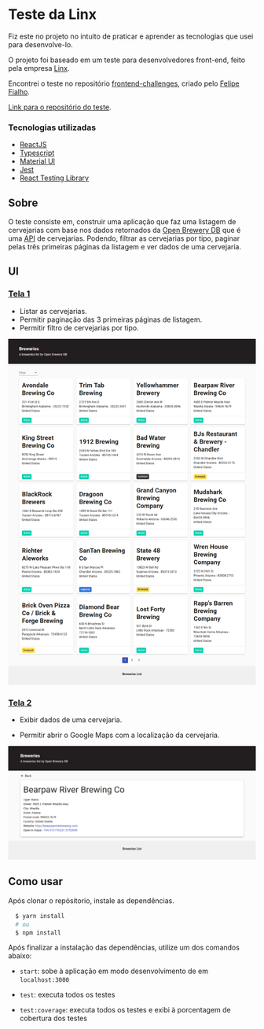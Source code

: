 # Teste da Linx

Fiz este no projeto no intuito de praticar e aprender as tecnologias que usei para desenvolve-lo.

O projeto foi baseado em um teste para desenvolvedores front-end, feito pela empresa [Linx](https://www.linx.com.br/).

Encontrei o teste no repositório [frontend-challenges](https://github.com/felipefialho/frontend-challenges), criado pelo [Felipe Fialho](https://github.com/felipefialho).

[Link para o repositório do teste](https://github.com/chaordic/desafio-frontend).

### Tecnologias utilizadas

- [ReactJS](https://pt-br.reactjs.org/)
- [Typescript](https://www.typescriptlang.org/)
- [Material UI](https://material-ui.com/pt/)
- [Jest](https://jestjs.io/)
- [React Testing Library](https://testing-library.com/docs/react-testing-library/intro/)

## Sobre

O teste consiste em, construir uma aplicação que faz uma listagem de cervejarias com base nos dados retornados da [Open Brewery DB](https://www.openbrewerydb.org/) que é uma [API](https://api.openbrewerydb.org/breweries) de cervejarias. Podendo, filtrar as cervejarias por tipo, paginar pelas três primeiras páginas da listagem e ver dados de uma cervejaria.

## UI

### [Tela 1](./ui/home-desktop.png)

- Listar as cervejarias.
- Permitir paginação das 3 primeiras páginas de listagem.
- Permitir filtro de cervejarias por tipo.

<div align="center" >
 <img
  src="./ui/home-desktop.png"
  alt="página inicial"
  width="600"
 />
</div>

### [Tela 2](./ui/details-desktop.png)

- Exibir dados de uma cervejaria.

- Permitir abrir o Google Maps com a localização da cervejaria.

<div align="center" >
 <img
  src="./ui/details-desktop.png"
  alt="página detalhes"
  width="600"
 />
</div>

## Como usar

Após clonar o repósitorio, instale as dependências.

```bash
  $ yarn install
  # ou
  $ npm install
```

Após finalizar a instalação das dependências, utilize um dos comandos abaixo:

- `start`: sobe à aplicação em modo desenvolvimento de em `localhost:3000`

- `test`: executa todos os testes

- `test:coverage`: executa todos os testes e exibi à porcentagem de cobertura dos testes
